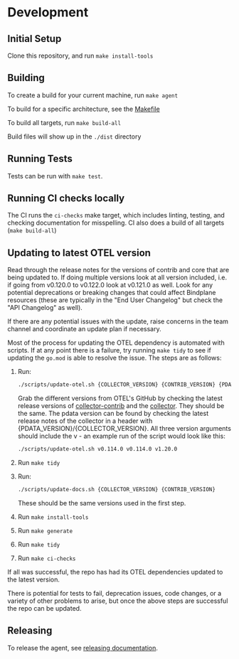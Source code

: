 # Development

## Initial Setup

Clone this repository, and run `make install-tools`

## Building

To create a build for your current machine, run `make agent`

To build for a specific architecture, see the [Makefile](../Makefile)

To build all targets, run `make build-all`

Build files will show up in the `./dist` directory

## Running Tests

Tests can be run with `make test`.

## Running CI checks locally

The CI runs the `ci-checks` make target, which includes linting, testing, and checking documentation for misspelling.
CI also does a build of all targets (`make build-all`)

## Updating to latest OTEL version

Read through the release notes for the versions of contrib and core that are being updated to. If doing multiple versions look at all version included, i.e. if going from v0.120.0 to v0.122.0 look at v0.121.0 as well. Look for any potential deprecations or breaking changes that could affect Bindplane resources (these are typically in the "End User Changelog" but check the "API Changelog" as well). 

If there are any potential issues with the update, raise concerns in the team channel and coordinate an update plan if necessary.

Most of the process for updating the OTEL dependency is automated with scripts. If at any point there is a failure, try running `make tidy` to see if updating the `go.mod` is able to resolve the issue.
The steps are as follows:

1. Run:
    ```sh
    ./scripts/update-otel.sh {COLLECTOR_VERSION} {CONTRIB_VERSION} {PDATA_VERSION}
    ```
    Grab the different versions from OTEL's GitHub by checking the latest release versions of [collector-contrib](https://github.com/open-telemetry/opentelemetry-collector-contrib) and the [collector](https://github.com/open-telemetry/opentelemetry-collector). They should be the same.
    The pdata version can be found by checking the latest release notes of the collector in a header with {PDATA_VERSION}/{COLLECTOR_VERSION}. All three version arguments should include the v - an example run of the script would look like this:
    ```sh
    ./scripts/update-otel.sh v0.114.0 v0.114.0 v1.20.0
    ```

2. Run `make tidy`

3. Run:
    ```sh
    ./scripts/update-docs.sh {COLLECTOR_VERSION} {CONTRIB_VERSION}
    ```
    These should be the same versions used in the first step.

4. Run `make install-tools`

5. Run `make generate`

6. Run `make tidy`

7. Run `make ci-checks`

If all was successful, the repo has had its OTEL dependencies updated to the latest version. 

There is potential for tests to fail, deprecation issues, code changes, or a variety of other problems to arise, but once the above steps are successful the repo can be updated.

## Releasing
To release the agent, see [releasing documentation](releasing.md).

